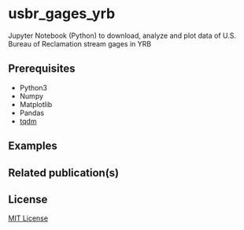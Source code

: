 # usbr_gages_yrb

Jupyter Notebook (Python) to download, analyze and plot data of U.S. Bureau of Reclamation stream gages in YRB

## Prerequisites

* Python3
* Numpy
* Matplotlib
* Pandas
* [tqdm](https://github.com/tqdm/tqdm)

## Examples

## Related publication(s)

## License

[MIT License](https://github.com/river-corridors-sfa/usbr_gages_yrb/blob/main/LICENSE)

